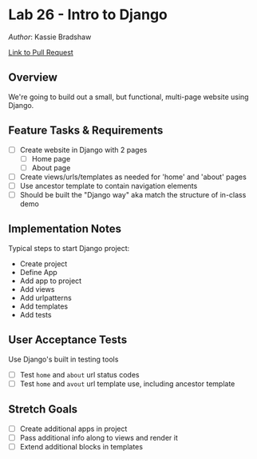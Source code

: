 # Lab 26 - Intro to Django

*Author*: Kassie Bradshaw

[Link to Pull Request]()

## Overview

We're going to build out a small, but functional, multi-page website using Django.

## Feature Tasks & Requirements

* [ ] Create website in Django with 2 pages
  * [ ] Home page
  * [ ] About page

* [ ] Create views/urls/templates as needed for 'home' and 'about' pages
* [ ] Use ancestor template to contain navigation elements
* [ ] Should be built the "Django way" aka match the structure of in-class demo

## Implementation Notes

Typical steps to start Django project:

* Create project
* Define App
* Add app to project
* Add views
* Add urlpatterns
* Add templates
* Add tests

## User Acceptance Tests

Use Django's built in testing tools

* [ ] Test `home` and `about` url status codes
* [ ] Test `home` and `avout` url template use, including ancestor template

## Stretch Goals

* [ ] Create additional apps in project
* [ ] Pass additional info along to views and render it
* [ ] Extend additional blocks in templates
